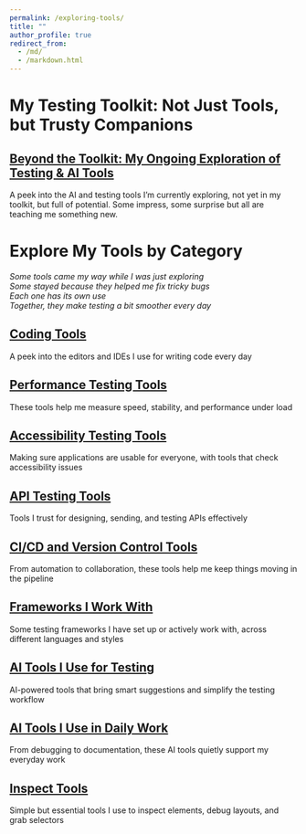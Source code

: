 ```yaml
---
permalink: /exploring-tools/
title: ""
author_profile: true
redirect_from: 
  - /md/
  - /markdown.html
---
```


# My Testing Toolkit: Not Just Tools, but Trusty Companions


## [Beyond the Toolkit: My Ongoing Exploration of Testing & AI Tools](/exploring-tools/tools-under-testing)
A peek into the AI and testing tools I’m currently exploring, not yet in my toolkit, but full of potential.
Some impress, some surprise but all are teaching me something new. 


# Explore My Tools by Category

*Some tools came my way while I was just exploring  
Some stayed because they helped me fix tricky bugs  
Each one has its own use  
Together, they make testing a bit smoother every day*


## [Coding Tools](/exploring-tools/coding-tools)  
A peek into the editors and IDEs I use for writing code every day  

## [Performance Testing Tools](/exploring-tools/performance-testing-tools)  
These tools help me measure speed, stability, and performance under load  

## [Accessibility Testing Tools](/exploring-tools/accessibility-testing)  
Making sure applications are usable for everyone, with tools that check accessibility issues  

## [API Testing Tools](/exploring-tools/api-tools)  
Tools I trust for designing, sending, and testing APIs effectively  

## [CI/CD and Version Control Tools](/exploring-tools/ci-cd-tools)  
From automation to collaboration, these tools help me keep things moving in the pipeline  

## [Frameworks I Work With](/exploring-tools/frameworks)  
Some testing frameworks I have set up or actively work with, across different languages and styles  

## [AI Tools I Use for Testing](/exploring-tools/ai-testing-tools)  
AI-powered tools that bring smart suggestions and simplify the testing workflow  

## [AI Tools I Use in Daily Work](/exploring-tools/daily-ai-tools)  
From debugging to documentation, these AI tools quietly support my everyday work  

## [Inspect Tools](/exploring-tools/inspect-tools)  
Simple but essential tools I use to inspect elements, debug layouts, and grab selectors
